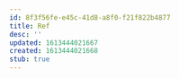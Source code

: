 ```yaml
---
id: 8f3f56fe-e45c-41d8-a8f0-f21f822b4877
title: Ref
desc: ''
updated: 1613444021667
created: 1613444021668
stub: true
---
```


